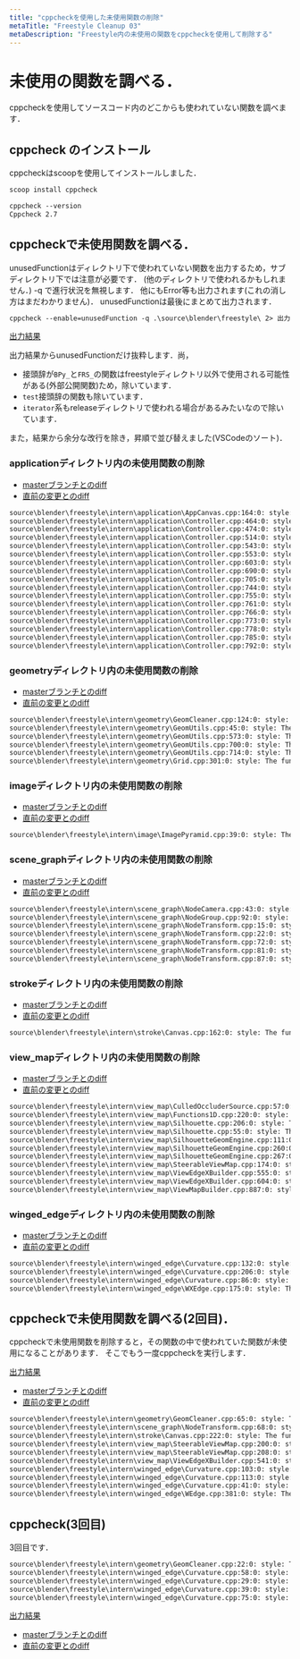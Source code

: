 ```yaml
---
title: "cppcheckを使用した未使用関数の削除"
metaTitle: "Freestyle Cleanup 03"
metaDescription: "Freestyle内の未使用の関数をcppcheckを使用して削除する"
---
```


# 未使用の関数を調べる．

cppcheckを使用してソースコード内のどこからも使われていない関数を調べます．

## cppcheck のインストール
cppcheckはscoopを使用してインストールしました．
```txt
scoop install cppcheck
```

```txt
cppcheck --version
Cppcheck 2.7
```

## cppcheckで未使用関数を調べる．
unusedFunctionはディレクトリ下で使われていない関数を出力するため，サブディレクトリ下では注意が必要です．
(他のディレクトリで使われるかもしれません．)
-q で進行状況を無視します．
他にもError等も出力されます(これの消し方はまだわかりません)．
unusedFunctionは最後にまとめて出力されます．

```txt
cppcheck --enable=unusedFunction -q .\source\blender\freestyle\ 2> 出力ファイルパス
```

[出力結果](https://gist.github.com/hzuika/48cbc266a1befddd33e90876bec44540)

出力結果からunusedFunctionだけ抜粋します．尚，
* 接頭辞が`BPy_`と`FRS_`の関数はfreestyleディレクトリ以外で使用される可能性がある(外部公開関数)ため，除いています．
* `test`接頭辞の関数も除いています．
* `iterator`系もreleaseディレクトリで使われる場合があるみたいなので除いています．

また，結果から余分な改行を除き，昇順で並び替えました(VSCodeのソート)．

### applicationディレクトリ内の未使用関数の削除

* [masterブランチとのdiff](https://gist.github.com/hzuika/0e5b3acdd48b3320cb41873571720f29)
* [直前の変更とのdiff](https://gist.github.com/hzuika/32eca4d9de32afa08e5bc20119413bac)

```txt
source\blender\freestyle\intern\application\AppCanvas.cpp:164:0: style: The function 'RenderStroke' is never used. [unusedFunction]
source\blender\freestyle\intern\application\Controller.cpp:464:0: style: The function 'saveSteerableViewMapImages' is never used. [unusedFunction]
source\blender\freestyle\intern\application\Controller.cpp:474:0: style: The function 'toggleVisibilityAlgo' is never used. [unusedFunction]
source\blender\freestyle\intern\application\Controller.cpp:514:0: style: The function 'getVisibilityAlgo' is never used. [unusedFunction]
source\blender\freestyle\intern\application\Controller.cpp:543:0: style: The function 'getViewMapCache' is never used. [unusedFunction]
source\blender\freestyle\intern\application\Controller.cpp:553:0: style: The function 'getQuantitativeInvisibility' is never used. [unusedFunction]
source\blender\freestyle\intern\application\Controller.cpp:603:0: style: The function 'getComputeSteerableViewMapFlag' is never used. [unusedFunction]
source\blender\freestyle\intern\application\Controller.cpp:690:0: style: The function 'AddStyleModule' is never used. [unusedFunction]
source\blender\freestyle\intern\application\Controller.cpp:705:0: style: The function 'ReloadStyleModule' is never used. [unusedFunction]
source\blender\freestyle\intern\application\Controller.cpp:744:0: style: The function 'BuildRep' is never used. [unusedFunction]
source\blender\freestyle\intern\application\Controller.cpp:755:0: style: The function 'toggleEdgeTesselationNature' is never used. [unusedFunction]
source\blender\freestyle\intern\application\Controller.cpp:761:0: style: The function 'setModelsDir' is never used. [unusedFunction]
source\blender\freestyle\intern\application\Controller.cpp:766:0: style: The function 'getModelsDir' is never used. [unusedFunction]
source\blender\freestyle\intern\application\Controller.cpp:773:0: style: The function 'setModulesDir' is never used. [unusedFunction]
source\blender\freestyle\intern\application\Controller.cpp:778:0: style: The function 'getModulesDir' is never used. [unusedFunction]
source\blender\freestyle\intern\application\Controller.cpp:785:0: style: The function 'resetInterpreter' is never used. [unusedFunction]
source\blender\freestyle\intern\application\Controller.cpp:792:0: style: The function 'displayDensityCurves' is never used. [unusedFunction]
```

### geometryディレクトリ内の未使用関数の削除

* [masterブランチとのdiff](https://gist.github.com/hzuika/7e64207f60ced45c386b4452d524f442)
* [直前の変更とのdiff](https://gist.github.com/hzuika/7c53743e70a6f066d3b9d1a06e2139f8)

```txt
source\blender\freestyle\intern\geometry\GeomCleaner.cpp:124:0: style: The function 'SortAndCompressIndexedVertexArray' is never used. [unusedFunction]
source\blender\freestyle\intern\geometry\GeomUtils.cpp:45:0: style: The function 'intersect2dSeg2dSeg' is never used. [unusedFunction]
source\blender\freestyle\intern\geometry\GeomUtils.cpp:573:0: style: The function 'includePointTriangle' is never used. [unusedFunction]
source\blender\freestyle\intern\geometry\GeomUtils.cpp:700:0: style: The function 'fromRetinaToCamera' is never used. [unusedFunction]
source\blender\freestyle\intern\geometry\GeomUtils.cpp:714:0: style: The function 'fromCameraToWorld' is never used. [unusedFunction]
source\blender\freestyle\intern\geometry\Grid.cpp:301:0: style: The function 'castRayToFindFirstIntersection' is never used. [unusedFunction]
```

### imageディレクトリ内の未使用関数の削除

* [masterブランチとのdiff](https://gist.github.com/hzuika/c29bdcdcd7fc534e495ce5c9016d6f0b)
* [直前の変更とのdiff](https://gist.github.com/hzuika/c6331ad07826577301fb46f0d5d297e8)

```txt
source\blender\freestyle\intern\image\ImagePyramid.cpp:39:0: style: The function 'getLevel' is never used. [unusedFunction]
```

### scene_graphディレクトリ内の未使用関数の削除

* [masterブランチとのdiff](https://gist.github.com/hzuika/46ac2f077b91b865d056f763d91cb430)
* [直前の変更とのdiff]()

```txt
source\blender\freestyle\intern\scene_graph\NodeCamera.cpp:43:0: style: The function 'setModelViewMatrix' is never used. [unusedFunction]
source\blender\freestyle\intern\scene_graph\NodeGroup.cpp:92:0: style: The function 'RetrieveChildren' is never used. [unusedFunction]
source\blender\freestyle\intern\scene_graph\NodeTransform.cpp:15:0: style: The function 'Translate' is never used. [unusedFunction]
source\blender\freestyle\intern\scene_graph\NodeTransform.cpp:22:0: style: The function 'Rotate' is never used. [unusedFunction]
source\blender\freestyle\intern\scene_graph\NodeTransform.cpp:72:0: style: The function 'Scale' is never used. [unusedFunction]
source\blender\freestyle\intern\scene_graph\NodeTransform.cpp:81:0: style: The function 'MultiplyMatrix' is never used. [unusedFunction]
source\blender\freestyle\intern\scene_graph\NodeTransform.cpp:87:0: style: The function 'setMatrix' is never used. [unusedFunction]
```

### strokeディレクトリ内の未使用関数の削除

* [masterブランチとのdiff](https://gist.github.com/hzuika/60a2ed29a31674f24833cd9c3a21ab71)
* [直前の変更とのdiff](https://gist.github.com/hzuika/d2c954ed205441e64a30fa00573816ab)

```txt
source\blender\freestyle\intern\stroke\Canvas.cpp:162:0: style: The function 'PushBackStyleModule' is never used. [unusedFunction]
```

### view_mapディレクトリ内の未使用関数の削除

* [masterブランチとのdiff](https://gist.github.com/hzuika/1a2aa84809e96e54070d1a7b3b6683e2)
* [直前の変更とのdiff](https://gist.github.com/hzuika/a0bf2a2c2a42869ba6f477906c601c94)

```txt
source\blender\freestyle\intern\view_map\CulledOccluderSource.cpp:57:0: style: The function 'getOccluderProscenium' is never used. [unusedFunction]
source\blender\freestyle\intern\view_map\Functions1D.cpp:220:0: style: The function 'getOccludersF1D' is never used. [unusedFunction]
source\blender\freestyle\intern\view_map\Silhouette.cpp:206:0: style: The function 'viewedge_nature' is never used. [unusedFunction]
source\blender\freestyle\intern\view_map\Silhouette.cpp:55:0: style: The function 'shape_id' is never used. [unusedFunction]
source\blender\freestyle\intern\view_map\SilhouetteGeomEngine.cpp:111:0: style: The function 'retrieveViewport' is never used. [unusedFunction]
source\blender\freestyle\intern\view_map\SilhouetteGeomEngine.cpp:260:0: style: The function 'WorldToImage' is never used. [unusedFunction]
source\blender\freestyle\intern\view_map\SilhouetteGeomEngine.cpp:267:0: style: The function 'CameraToImage' is never used. [unusedFunction]
source\blender\freestyle\intern\view_map\SteerableViewMap.cpp:174:0: style: The function 'buildImagesPyramids' is never used. [unusedFunction]
source\blender\freestyle\intern\view_map\ViewEdgeXBuilder.cpp:555:0: style: The function 'FindNextWEdge' is never used. [unusedFunction]
source\blender\freestyle\intern\view_map\ViewEdgeXBuilder.cpp:604:0: style: The function 'FindPreviousWEdge' is never used. [unusedFunction]
source\blender\freestyle\intern\view_map\ViewMapBuilder.cpp:887:0: style: The function 'CullViewEdges' is never used. [unusedFunction]
```

### winged_edgeディレクトリ内の未使用関数の削除

* [masterブランチとのdiff](https://gist.github.com/hzuika/1c69e4e4b494ced090bd46ffdc8f9fe4)
* [直前の変更とのdiff](https://gist.github.com/hzuika/122f8e4b411e60e728e8dc0348dc8df1)

```txt
source\blender\freestyle\intern\winged_edge\Curvature.cpp:132:0: style: The function 'gts_vertex_gaussian_curvature' is never used. [unusedFunction]
source\blender\freestyle\intern\winged_edge\Curvature.cpp:206:0: style: The function 'gts_vertex_principal_directions' is never used. [unusedFunction]
source\blender\freestyle\intern\winged_edge\Curvature.cpp:86:0: style: The function 'gts_vertex_mean_curvature_normal' is never used. [unusedFunction]
source\blender\freestyle\intern\winged_edge\WXEdge.cpp:175:0: style: The function 'ComputeCenter' is never used. [unusedFunction]
```

## cppcheckで未使用関数を調べる(2回目)．

cppcheckで未使用関数を削除すると，その関数の中で使われていた関数が未使用になることがあります．
そこでもう一度cppcheckを実行します．

[出力結果](https://gist.github.com/hzuika/a62eec641aafd34186918b430d1e0e71)

* [masterブランチとのdiff](https://gist.github.com/hzuika/3421de11fdef73d17ffc6697f7b0ac53)
* [直前の変更とのdiff](https://gist.github.com/hzuika/b830b9430644554a68ad04b75d1ccca4)

```txt
source\blender\freestyle\intern\geometry\GeomCleaner.cpp:65:0: style: The function 'CompressIndexedVertexArray' is never used. [unusedFunction]
source\blender\freestyle\intern\scene_graph\NodeTransform.cpp:68:0: style: The function 'isScaled' is never used. [unusedFunction]
source\blender\freestyle\intern\stroke\Canvas.cpp:222:0: style: The function 'ReplaceStyleModule' is never used. [unusedFunction]
source\blender\freestyle\intern\view_map\SteerableViewMap.cpp:200:0: style: The function 'getNumberOfPyramidLevels' is never used. [unusedFunction]
source\blender\freestyle\intern\view_map\SteerableViewMap.cpp:208:0: style: The function 'saveSteerableViewMap' is never used. [unusedFunction]
source\blender\freestyle\intern\view_map\ViewEdgeXBuilder.cpp:541:0: style: The function 'retrieveFaceMarks' is never used. [unusedFunction]
source\blender\freestyle\intern\winged_edge\Curvature.cpp:103:0: style: The function 'linsolve' is never used. [unusedFunction]
source\blender\freestyle\intern\winged_edge\Curvature.cpp:113:0: style: The function 'eigenvector' is never used. [unusedFunction]
source\blender\freestyle\intern\winged_edge\Curvature.cpp:41:0: style: The function 'triangle_obtuse' is never used. [unusedFunction]
source\blender\freestyle\intern\winged_edge\WEdge.cpp:381:0: style: The function 'getArea' is never used. [unusedFunction]
```

## cppcheck(3回目)
3回目です．

```txt
source\blender\freestyle\intern\geometry\GeomCleaner.cpp:22:0: style: The function 'SortIndexedVertexArray' is never used. [unusedFunction]
source\blender\freestyle\intern\winged_edge\Curvature.cpp:58:0: style: The function 'angle_from_cotan' is never used. [unusedFunction]
source\blender\freestyle\intern\winged_edge\Curvature.cpp:29:0: style: The function 'angle_obtuse' is never used. [unusedFunction]
source\blender\freestyle\intern\winged_edge\Curvature.cpp:39:0: style: The function 'cotan' is never used. [unusedFunction]
source\blender\freestyle\intern\winged_edge\Curvature.cpp:75:0: style: The function 'gts_vertex_principal_curvatures' is never used. [unusedFunction]
```

[出力結果](https://gist.github.com/hzuika/dfd8c6e40bf4670e21b3148d917ee27d)

* [masterブランチとのdiff](https://gist.github.com/hzuika/5e4a756bb3e35424fc40c33e97fffc15)
* [直前の変更とのdiff](https://gist.github.com/hzuika/db8e240c6f40eadd0eb05a62c6cd7e4c)
